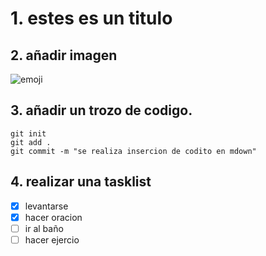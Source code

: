 # 1. estes es un titulo

## 2. añadir imagen

![emoji](https://i.pinimg1.com/474x/1f/7f/82/1f7f8257d528bb17eca78c2188f47c28.jpg)

## 3. añadir un trozo de codigo.


```
git init
git add .
git commit -m "se realiza insercion de codito en mdown"
```


##  4. realizar una tasklist

- [x] levantarse
- [x] hacer oracion
- [ ] ir al baño
- [ ] hacer ejercio
